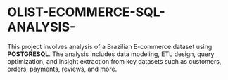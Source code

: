 # OLIST-ECOMMERCE-SQL-ANALYSIS-
This project involves analysis of a Brazilian E-commerce dataset using **POSTGRESQL**. The analysis includes data modeling, ETL design, query optimization, and insight extraction from key datasets such as customers, orders, payments, reviews, and more.
